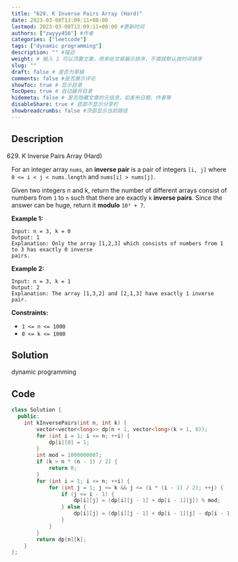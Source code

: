 ```yaml
---
title: "629. K Inverse Pairs Array (Hard)"
date: 2023-03-08T13:09:11+08:00
lastmod: 2023-03-08T13:09:11+08:00 #更新时间
authors: ["zwyyy456"] #作者
categories: ["leetcode"]
tags: ["dynamic programming"]
description: "" #描述
weight: # 输入 1 可以顶置文章，用来给文章展示排序，不填就默认按时间排序
slug: ""
draft: false # 是否为草稿
comments: false #是否展示评论
showToc: true # 显示目录
TocOpen: true # 自动展开目录
hidemeta: false # 是否隐藏文章的元信息，如发布日期、作者等
disableShare: true # 底部不显示分享栏
showbreadcrumbs: false #顶部显示当前路径
---
```

## Description
629. K Inverse Pairs Array (Hard)

For an integer array `nums`, an **inverse pair** is a pair of integers `[i, j]` where `0 <= i < j <
nums.length` and `nums[i] > nums[j]`.

Given two integers n and k, return the number of different arrays consist of numbers from `1` to `n`
such that there are exactly `k` **inverse pairs**. Since the answer can be huge, return it
**modulo** `10⁹ + 7`.

**Example 1:**

```
Input: n = 3, k = 0
Output: 1
Explanation: Only the array [1,2,3] which consists of numbers from 1 to 3 has exactly 0 inverse
pairs.

```

**Example 2:**

```
Input: n = 3, k = 1
Output: 2
Explanation: The array [1,3,2] and [2,1,3] have exactly 1 inverse pair.

```

**Constraints:**

- `1 <= n <= 1000`
- `0 <= k <= 1000`

## Solution
dynamic programming

## Code
```cpp
class Solution {
  public:
    int kInversePairs(int n, int k) {
        vector<vector<long>> dp(n + 1, vector<long>(k + 1, 0));
        for (int i = 1; i <= n; ++i) {
            dp[i][0] = 1;
        }
        int mod = 1000000007;
        if (k > n * (n - 1) / 2) {
            return 0;
        }
        for (int i = 1; i <= n; ++i) {
            for (int j = 1; j <= k && j <= (i * (i - 1) / 2); ++j) {
                if (j <= i - 1) {
                    dp[i][j] = (dp[i][j - 1] + dp[i - 1][j]) % mod;
                } else {
                    dp[i][j] = (dp[i][j - 1] + dp[i - 1][j] - dp[i - 1][j - i] + mod) % mod;
                }
            }
        }
        return dp[n][k];
    }
};
```

